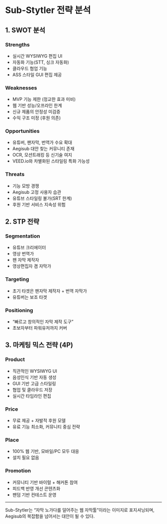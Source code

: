 # Sub-Stytler 전략 분석

## 1. SWOT 분석

### Strengths
- 실시간 WYSIWYG 편집 UI
- 자동화 기능(STT, 싱크 자동화)
- 클라우드 협업 기능
- ASS 스타일 GUI 편집 제공

### Weaknesses
- MVP 기능 제한 (정교한 효과 미비)
- 웹 기반 성능/오프라인 한계
- 신규 제품의 안정성 미검증
- 수익 구조 미정 (후원 의존)

### Opportunities
- 유튜버, 팬자막, 번역가 수요 확대
- Aegisub 대안 찾는 커뮤니티 존재
- OCR, 모션트래킹 등 신기술 여지
- VEED.io와 차별화된 스타일링 특화 가능성

### Threats
- 기능 모방 경쟁
- Aegisub 고정 사용자 습관
- 유튜브 스타일링 불가(SRT 한계)
- 후원 기반 서비스 지속성 위험

## 2. STP 전략

### Segmentation
- 유튜브 크리에이터
- 영상 번역가
- 팬 자막 제작자
- 영상편집자 겸 자막가

### Targeting
- 초기 타겟은 팬자막 제작자 + 번역 자막가
- 유튜버는 보조 타겟

### Positioning
- “빠르고 창의적인 자막 제작 도구”
- 초보자부터 파워유저까지 커버

## 3. 마케팅 믹스 전략 (4P)

### Product
- 직관적인 WYSIWYG UI
- 음성인식 기반 자동 생성
- GUI 기반 고급 스타일링
- 협업 및 클라우드 저장
- 실시간 타임라인 편집

### Price
- 무료 제공 + 자발적 후원 모델
- 유료 기능 최소화, 커뮤니티 중심 전략

### Place
- 100% 웹 기반, 모바일/PC 모두 대응
- 설치 필요 없음

### Promotion
- 커뮤니티 기반 바이럴 + 해커톤 참여
- 피드백 반영 개선 콘텐츠화
- 팬덤 기반 컨테스트 운영

---

Sub-Stytler는 “자막 노가다를 덜어주는 웹 자막툴”이라는 이미지로 포지셔닝되며, Aegisub의 복잡함을 넘어서는 대안이 될 수 있다.

